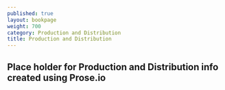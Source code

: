 ```yaml
---
published: true
layout: bookpage
weight: 700
category: Production and Distribution
title: Production and Distribution
---
```


## Place holder for Production and Distribution info created using Prose.io
